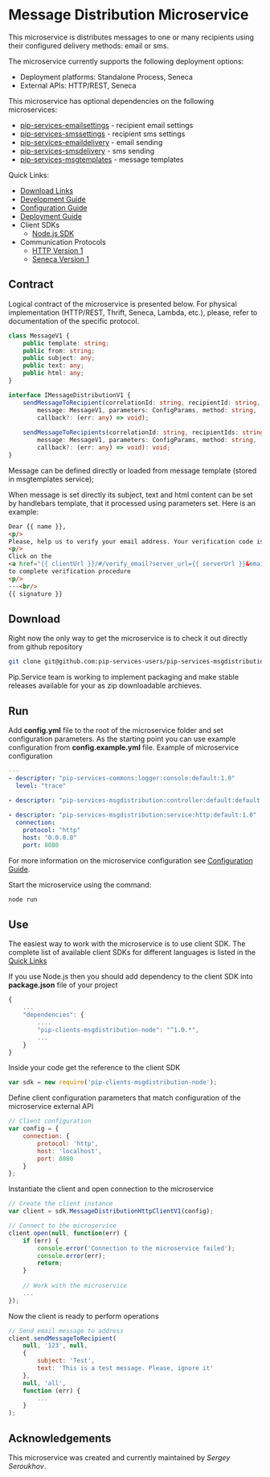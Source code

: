# Message Distribution Microservice

This microservice is distributes messages to one or many recipients
using their configured delivery methods: email or sms.

The microservice currently supports the following deployment options:
* Deployment platforms: Standalone Process, Seneca
* External APIs: HTTP/REST, Seneca

This microservice has optional dependencies on the following microservices:
- [pip-services-emailsettings](https://github.com/pip-services-users/pip-services-emailsettings) - recipient email settings
- [pip-services-smssettings](https://github.com/pip-services-users/pip-services-emailsettings) - recipient sms settings
- [pip-services-emaildelivery](https://github.com/pip-services-infrastructure/pip-services-emaildelivery) - email sending
- [pip-services-smsdelivery](https://github.com/pip-services-infrastructure/pip-services-smsdelivery) - sms sending
- [pip-services-msgtemplates](https://github.com/pip-services-content/pip-services-msgtemplates) - message templates

<a name="links"></a> Quick Links:

* [Download Links](doc/Downloads.md)
* [Development Guide](doc/Development.md)
* [Configuration Guide](doc/Configuration.md)
* [Deployment Guide](doc/Deployment.md)
* Client SDKs
  - [Node.js SDK](https://github.com/pip-services-users/pip-clients-msgdistribution-node)
* Communication Protocols
  - [HTTP Version 1](doc/HttpProtocolV1.md)
  - [Seneca Version 1](doc/SenecaProtocolV1.md)

##  Contract

Logical contract of the microservice is presented below. For physical implementation (HTTP/REST, Thrift, Seneca, Lambda, etc.),
please, refer to documentation of the specific protocol.

```typescript
class MessageV1 {
    public template: string;
    public from: string;
    public subject: any;
    public text: any;
    public html: any;
}

interface IMessageDistributionV1 {
    sendMessageToRecipient(correlationId: string, recipientId: string, subscription: string,
        message: MessageV1, parameters: ConfigParams, method: string,
        callback?: (err: any) => void);
    
    sendMessageToRecipients(correlationId: string, recipientIds: string[], subscription: string,
        message: MessageV1, parameters: ConfigParams, method: string,
        callback?: (err: any) => void): void;
}
```

Message can be defined directly or loaded from message template (stored in msgtemplates service);

When message is set directly its subject, text and html content can be set by handlebars template,
that it processed using parameters set. Here is an example:

```html
Dear {{ name }},
<p/>
Please, help us to verify your email address. Your verification code is {{ code }}.
<p/>
Click on the 
<a href="{{ clientUrl }}/#/verify_email?server_url={{ serverUrl }}&email={{ email }}&code={{ code }}">link</a>
to complete verification procedure
<p/>
---<br/>
{{ signature }}
```

## Download

Right now the only way to get the microservice is to check it out directly from github repository
```bash
git clone git@github.com:pip-services-users/pip-services-msgdistribution-node.git
```

Pip.Service team is working to implement packaging and make stable releases available for your 
as zip downloadable archieves.

## Run

Add **config.yml** file to the root of the microservice folder and set configuration parameters.
As the starting point you can use example configuration from **config.example.yml** file. 
Example of microservice configuration
```yaml
---
- descriptor: "pip-services-commons:logger:console:default:1.0"
  level: "trace"

- descriptor: "pip-services-msgdistribution:controller:default:default:1.0"
  
- descriptor: "pip-services-msgdistribution:service:http:default:1.0"
  connection:
    protocol: "http"
    host: "0.0.0.0"
    port: 8080
```
 
For more information on the microservice configuration see [Configuration Guide](Configuration.md).

Start the microservice using the command:
```bash
node run
```

## Use

The easiest way to work with the microservice is to use client SDK. 
The complete list of available client SDKs for different languages is listed in the [Quick Links](#links)

If you use Node.js then you should add dependency to the client SDK into **package.json** file of your project
```javascript
{
    ...
    "dependencies": {
        ....
        "pip-clients-msgdistribution-node": "^1.0.*",
        ...
    }
}
```

Inside your code get the reference to the client SDK
```javascript
var sdk = new require('pip-clients-msgdistribution-node');
```

Define client configuration parameters that match configuration of the microservice external API
```javascript
// Client configuration
var config = {
    connection: {
        protocol: 'http',
        host: 'localhost', 
        port: 8080
    }
};
```

Instantiate the client and open connection to the microservice
```javascript
// Create the client instance
var client = sdk.MessageDistributionHttpClientV1(config);

// Connect to the microservice
client.open(null, function(err) {
    if (err) {
        console.error('Connection to the microservice failed');
        console.error(err);
        return;
    }
    
    // Work with the microservice
    ...
});
```

Now the client is ready to perform operations
```javascript
// Send email message to address
client.sendMessageToRecipient(
    null, '123', null,
    { 
        subject: 'Test',
        text: 'This is a test message. Please, ignore it'
    },
    null, 'all',
    function (err) {
        ...
    }
);
```

## Acknowledgements

This microservice was created and currently maintained by *Sergey Seroukhov*.

